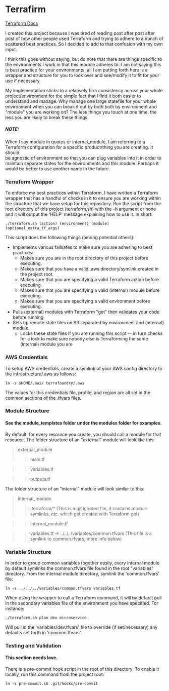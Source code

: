 # Terrafirm

[Terraform Docs](https://www.terraform.io/docs/index.html)

I created this project because I was tired of reading post after post after post
of how other people used Terraform and trying to adhere to a bunch of scattered
best practices. So I decided to add to that confusion with my own input.

I think this goes without saying, but do note that there are things specific to
the environments I work in that this module adheres to. I am not saying this is
best practice for your environments; all I am putting forth here is a wrapper
and structure for you to look over and see/modify it to fit for your use if necessary.

My implementation sticks to a relatively firm consistency across your whole 
project/environment for the simple fact that I find it both easier to understand and 
manage. Why manage one large statefile for your whole environment when you can break 
it out by both both by environment and "module" you are working on? The less things 
you touch at one time, the less you are likely to break these things.

##### NOTE:
When I say module in quotes or internal_module, I am referring to a 
Terraform configuration for a specific product/thing you are creating. It should  
be agnostic of environment so that you can plug variables into it in order to 
maintain separate states for the environments and this module.
Perhaps it would be better to use another name in the future.

### Terraform Wrapper
To enforce my best practices within Terraform, I have written a Terraform wrapper
that has a handful of checks in it to ensure you are working within the structure
that we have setup for this repository. Run the script from the root directory of
this project (terraform.sh) with the -h argument or none and it will output the
'HELP' message explaining how to use it. In short:
```
./terraform.sh (action) (environment) (module) (optional_extra_tf_args)
```
This script does the following things (among potential others):
* Implements various failsafes to make sure you are adhering to best practices:
  * Makes sure you are in the root directory of this project before executing.
  * Makes sure that you have a valid .aws directory/symlink created in the project root.
  * Makes sure that you are specifying a valid Terraform action before executing.
  * Makes sure that you are specifying a valid (internal) module before executing.
  * Makes sure that you are specifying a valid environment before executing.
* Pulls (external) modules with Terraform "get" then validates your code before running.
* Sets up remote state files on S3 separated by environment and (internal) module.
  * Locks these state files if you are running this script -- in turn checks for
a lock to make sure nobody else is Terraforming the same (internal) module you are

### AWS Credentials
To setup AWS credentials, create a symlink of your AWS config directory to the 
infrastructure/.aws as follows:
```
ln -s $HOME/.aws/ terrafoundry/.aws
```
The values for this credentials file, profile, and region are all set in the
common sections of the .tfvars files.

### Module Structure
#### See the module_templates folder under the modules folder for examples.

By default, for every resource you create, you should call a module for that 
resource. The folder structure of an "external" module will look like this:
> external_module
>> main.tf

>> variables.tf

>> outputs.tf

The folder structure of an "internal" module will look similar to this:
> internal_module
>> .terraform/* (This is a git ignored file, it contains module symlinks, etc. 
which get created with Terraform get)

>> internal_module.tf

>> variables.tf -> ../../../variables/common.tfvars (This file is a symlink to 
common.tfvars, more info below)

### Variable Structure
In order to group common variables together easily, every internal module by 
default symlinks the common.tfvars file found in the root "variables" directory. 
From the internal module directory, symlink the 'common.tfvars' file:
```
ln -s ../../../variables/common.tfvars variables.tf
```

When using the wrapper to call a Terraform command, it will by default pull in 
the secondary variables file of the environment you have specified. For instance: 
```
./terraform.sh plan dev microservice
```
Will pull in the 'variables/dev.tfvars' file to override (if set/necessary) any 
defaults set forth in 'common.tfvars'.

### Testing and Validation
#### This section needs love.
There is a pre-commit hook script in the root of this directory. To enable it locally,
run this command from the project root:
```
ln -s pre-commit.sh .git/hooks/pre-commit
```